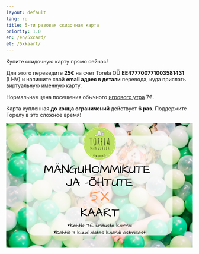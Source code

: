 ```yaml
---
layout: default
lang: ru
title: 5-ти разовая скидочная карта
priority: 1.0
en: /en/5xcard/
et: /5xkaart/
---
```


Купите скидочную карту прямо сейчас!

Для этого переведите **25€** на счет Torela OÜ **EE477700771003581431** (LHV) и напишите свой **email адрес в детали** перевода, куда прислать виртуальную именную карту.

Нормальная цена посещения обычного [игрового утра](/ru/events/) 7€.

Карта купленная **до конца ограничений** действует **6 раз**. Поддержите Торелу в это сложное время!

![kaart](/syndmused/5x-kaart.png "Образец карты")
